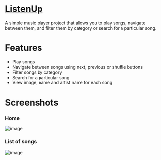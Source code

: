 # [ListenUp](https://jivkovaviktoria.github.io/ListenUp/index.html)

A simple music player project that allows you to play songs, navigate between them, and filter them by category or search for a particular song.

# Features

- Play songs
- Navigate between songs using next, previous or shuffle buttons
- Filter songs by category
- Search for a particular song
- View image, name and artist name for each song

# Screenshots

<h3>Home</h3>

![image](https://user-images.githubusercontent.com/85957657/232209488-a4c11388-e932-4432-b4c9-10f4c3c1527d.png)

<h3>List of songs</h3>

![image](https://user-images.githubusercontent.com/85957657/232209508-80f94c34-f777-488b-ad2e-bd4fe66adb41.png)
